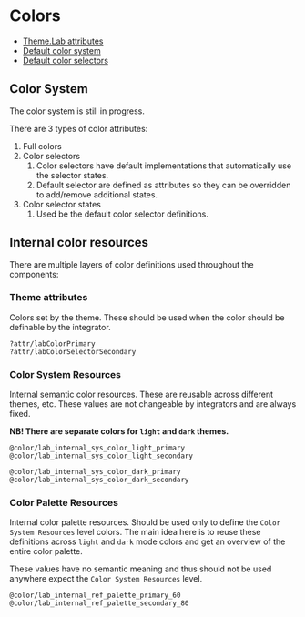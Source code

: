 # Colors

* [Theme.Lab attributes](https://git.lab.mobi/tools/android-tools/labcomponents-android/-/blob/develop/lib/java/mobi/lab/components/color/res/values/attrs.xml)
* [Default color system](https://git.lab.mobi/tools/android-tools/labcomponents-android/-/tree/develop/lib/java/mobi/lab/components/color/res/values/colors.xml)
* [Default color selectors](https://git.lab.mobi/tools/android-tools/labcomponents-android/-/tree/develop/lib/java/mobi/lab/components/color/res/color)

## Color System

The color system is still in progress.

There are 3 types of color attributes:
1. Full colors
2. Color selectors
   1. Color selectors have default implementations that automatically use the selector states.
   2. Default selector are defined as attributes so they can be overridden to add/remove additional states.
3. Color selector states
   1. Used be the default color selector definitions.

## Internal color resources 

There are multiple layers of color definitions used throughout the components:

### Theme attributes

Colors set by the theme. These should be used when the color should be definable by the integrator.

```
?attr/labColorPrimary
?attr/labColorSelectorSecondary
```

### Color System Resources

Internal semantic color resources. These are reusable across different themes, etc. These values are not changeable by integrators and are always fixed.

**NB! There are separate colors for `light` and `dark` themes.**

```
@color/lab_internal_sys_color_light_primary
@color/lab_internal_sys_color_light_secondary

@color/lab_internal_sys_color_dark_primary
@color/lab_internal_sys_color_dark_secondary
```

### Color Palette Resources

Internal color palette resources. Should be used only to define the `Color System Resources` level colors. 
The main idea here is to reuse these definitions across `light` and `dark` mode colors and get an overview of the entire color palette.

These values have no semantic meaning and thus should not be used anywhere expect the `Color System Resources` level.

```
@color/lab_internal_ref_palette_primary_60
@color/lab_internal_ref_palette_secondary_80
```
